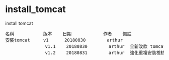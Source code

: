 # install_tomcat
install tomcat
<pre>
名稱           版本    日期            作者    備註
安裝tomcat     v1      20180830        arthur
               v1.1    20180830        arthur  全新改款 tomcat_ui
               v1.2    20180831        arthur  強化重複安裝檢核

</pre>
